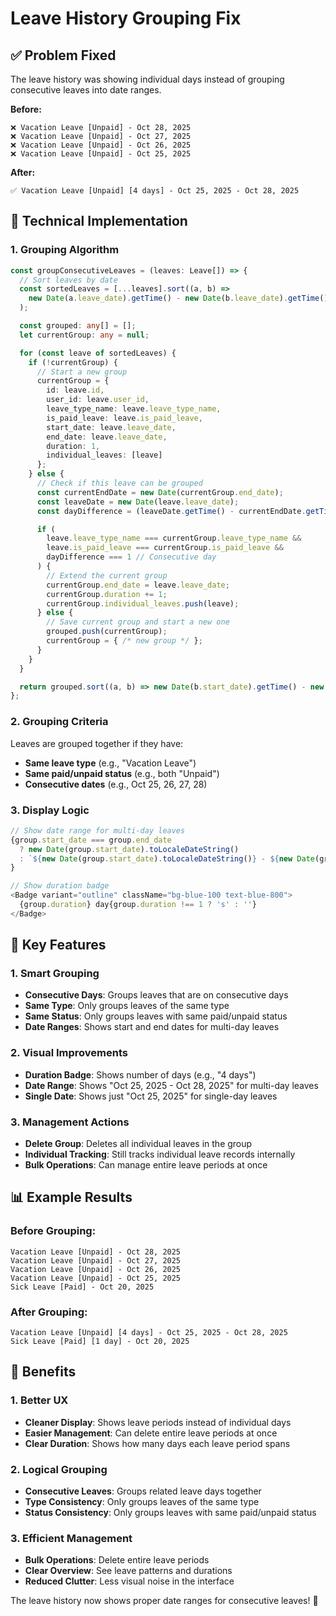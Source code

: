 # Leave History Grouping Fix

## ✅ **Problem Fixed**

The leave history was showing individual days instead of grouping consecutive leaves into date ranges.

**Before:**
```
❌ Vacation Leave [Unpaid] - Oct 28, 2025
❌ Vacation Leave [Unpaid] - Oct 27, 2025  
❌ Vacation Leave [Unpaid] - Oct 26, 2025
❌ Vacation Leave [Unpaid] - Oct 25, 2025
```

**After:**
```
✅ Vacation Leave [Unpaid] [4 days] - Oct 25, 2025 - Oct 28, 2025
```

## 🔧 **Technical Implementation**

### **1. Grouping Algorithm**
```typescript
const groupConsecutiveLeaves = (leaves: Leave[]) => {
  // Sort leaves by date
  const sortedLeaves = [...leaves].sort((a, b) => 
    new Date(a.leave_date).getTime() - new Date(b.leave_date).getTime()
  );

  const grouped: any[] = [];
  let currentGroup: any = null;

  for (const leave of sortedLeaves) {
    if (!currentGroup) {
      // Start a new group
      currentGroup = {
        id: leave.id,
        user_id: leave.user_id,
        leave_type_name: leave.leave_type_name,
        is_paid_leave: leave.is_paid_leave,
        start_date: leave.leave_date,
        end_date: leave.leave_date,
        duration: 1,
        individual_leaves: [leave]
      };
    } else {
      // Check if this leave can be grouped
      const currentEndDate = new Date(currentGroup.end_date);
      const leaveDate = new Date(leave.leave_date);
      const dayDifference = (leaveDate.getTime() - currentEndDate.getTime()) / (1000 * 60 * 60 * 24);

      if (
        leave.leave_type_name === currentGroup.leave_type_name &&
        leave.is_paid_leave === currentGroup.is_paid_leave &&
        dayDifference === 1 // Consecutive day
      ) {
        // Extend the current group
        currentGroup.end_date = leave.leave_date;
        currentGroup.duration += 1;
        currentGroup.individual_leaves.push(leave);
      } else {
        // Save current group and start a new one
        grouped.push(currentGroup);
        currentGroup = { /* new group */ };
      }
    }
  }

  return grouped.sort((a, b) => new Date(b.start_date).getTime() - new Date(a.start_date).getTime());
};
```

### **2. Grouping Criteria**
Leaves are grouped together if they have:
- **Same leave type** (e.g., "Vacation Leave")
- **Same paid/unpaid status** (e.g., both "Unpaid")
- **Consecutive dates** (e.g., Oct 25, 26, 27, 28)

### **3. Display Logic**
```typescript
// Show date range for multi-day leaves
{group.start_date === group.end_date 
  ? new Date(group.start_date).toLocaleDateString()
  : `${new Date(group.start_date).toLocaleDateString()} - ${new Date(group.end_date).toLocaleDateString()}`
}

// Show duration badge
<Badge variant="outline" className="bg-blue-100 text-blue-800">
  {group.duration} day{group.duration !== 1 ? 's' : ''}
</Badge>
```

## 🎯 **Key Features**

### **1. Smart Grouping**
- **Consecutive Days**: Groups leaves that are on consecutive days
- **Same Type**: Only groups leaves of the same type
- **Same Status**: Only groups leaves with same paid/unpaid status
- **Date Ranges**: Shows start and end dates for multi-day leaves

### **2. Visual Improvements**
- **Duration Badge**: Shows number of days (e.g., "4 days")
- **Date Range**: Shows "Oct 25, 2025 - Oct 28, 2025" for multi-day leaves
- **Single Date**: Shows just "Oct 25, 2025" for single-day leaves

### **3. Management Actions**
- **Delete Group**: Deletes all individual leaves in the group
- **Individual Tracking**: Still tracks individual leave records internally
- **Bulk Operations**: Can manage entire leave periods at once

## 📊 **Example Results**

### **Before Grouping:**
```
Vacation Leave [Unpaid] - Oct 28, 2025
Vacation Leave [Unpaid] - Oct 27, 2025
Vacation Leave [Unpaid] - Oct 26, 2025
Vacation Leave [Unpaid] - Oct 25, 2025
Sick Leave [Paid] - Oct 20, 2025
```

### **After Grouping:**
```
Vacation Leave [Unpaid] [4 days] - Oct 25, 2025 - Oct 28, 2025
Sick Leave [Paid] [1 day] - Oct 20, 2025
```

## 🚀 **Benefits**

### **1. Better UX**
- **Cleaner Display**: Shows leave periods instead of individual days
- **Easier Management**: Can delete entire leave periods at once
- **Clear Duration**: Shows how many days each leave period spans

### **2. Logical Grouping**
- **Consecutive Leaves**: Groups related leave days together
- **Type Consistency**: Only groups leaves of the same type
- **Status Consistency**: Only groups leaves with same paid/unpaid status

### **3. Efficient Management**
- **Bulk Operations**: Delete entire leave periods
- **Clear Overview**: See leave patterns and durations
- **Reduced Clutter**: Less visual noise in the interface

The leave history now shows proper date ranges for consecutive leaves! 🎉
